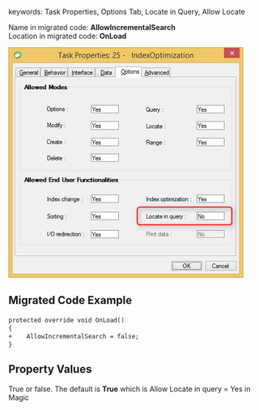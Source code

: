 ﻿keywords: Task Properties, Options Tab, Locate in Query, Allow Locate

Name in migrated code: **AllowIncrementalSearch**  
Location in migrated code: **OnLoad**

![Locate In Query](LocateInQuery.png)


## Migrated Code Example


```csdiff   
protected override void OnLoad()
{
+    AllowIncrementalSearch = false;
}
``` 

    



## Property Values
True or false. The default is **True** which is Allow Locate in query = Yes in Magic